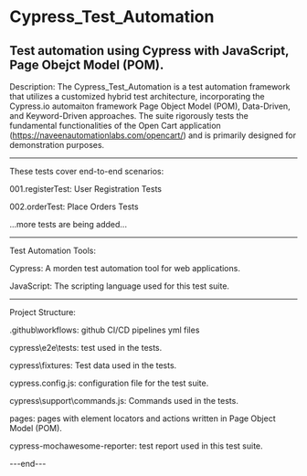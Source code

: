 # Cypress_Test_Automation
Test automation using Cypress with JavaScript, Page Obejct Model (POM).
---
Description:
The Cypress_Test_Automation is a test automation framework that utilizes a customized hybrid test architecture, incorporating the Cypress.io automaiton framework Page Object Model (POM), Data-Driven, and Keyword-Driven approaches. The suite rigorously tests the fundamental functionalities of the Open Cart application (https://naveenautomationlabs.com/opencart/) and is primarily designed for demonstration purposes.

---
These tests cover end-to-end scenarios:

001.registerTest: User Registration Tests

002.orderTest: Place Orders Tests

...more tests are being added...

---
Test Automation Tools:

Cypress: A morden test automation tool for web applications.

JavaScript: The scripting language used for this test suite.

---
Project Structure:

.github\workflows: github CI/CD pipelines yml files

cypress\e2e\tests: test used in the tests.

cypress\fixtures: Test data used in the tests.

cypress.config.js: configuration file for the test suite.

cypress\support\commands.js: Commands used in the tests.

pages: pages with element locators and actions written in Page Object Model (POM).

cypress-mochawesome-reporter: test report used in this test suite.


---end---